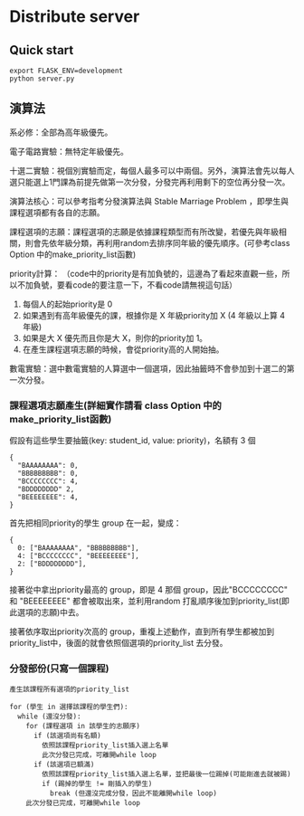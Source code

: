 # Distribute server

## Quick start

```
export FLASK_ENV=development
python server.py
```


## 演算法

系必修：全部為高年級優先。

電子電路實驗：無特定年級優先。

十選二實驗：視個別實驗而定，每個人最多可以中兩個。另外，演算法會先以每人選只能選上1門課為前提先做第一次分發，分發完再利用剩下的空位再分發一次。

演算法核心：可以參考指考分發演算法與 Stable Marriage Problem ，即學生與課程選項都有各自的志願。

課程選項的志願：課程選項的志願是依據課程類型而有所改變，若優先與年級相關，則會先依年級分類，再利用random去排序同年級的優先順序。(可參考class Option 中的make_priority_list函數)

priority計算：
（code中的priority是有加負號的，這邊為了看起來直觀一些，所以不加負號，要看code的要注意一下，不看code請無視這句話）

1. 每個人的起始priority是 0
2. 如果遇到有高年級優先的課，根據你是 X 年級priority加 X (4 年級以上算 4 年級)
3. 如果是大 X 優先而且你是大 X，則你的priority加 1。
4. 在產生課程選項志願的時候，會從priority高的人開始抽。

數電實驗：選中數電實驗的人算選中一個選項，因此抽籤時不會參加到十選二的第一次分發。

### 課程選項志願產生(詳細實作請看 class Option 中的make_priority_list函數)

假設有這些學生要抽籤(key: student_id, value: priority)，名額有 3 個

```
{
  "BAAAAAAAA": 0,
  "BBBBBBBBB": 0,
  "BCCCCCCCC": 4,
  "BDDDDDDDD" 2,
  "BEEEEEEEE": 4,
}
```

首先把相同priority的學生 group 在一起，變成：

```
{
  0: ["BAAAAAAAA", "BBBBBBBBB"],
  4: ["BCCCCCCCC", "BEEEEEEEE"],
  2: ["BDDDDDDDD"],
}
```

接著從中拿出priority最高的 group，即是 4 那個 group，因此"BCCCCCCCC" 和 "BEEEEEEEE" 都會被取出來，並利用random 打亂順序後加到priority_list(即此選項的志願)中去。

接著依序取出priority次高的 group，重複上述動作，直到所有學生都被加到priority_list中，後面的就會依照個選項的priority_list 去分發。

### 分發部份(只寫一個課程)

```
產生該課程所有選項的priority_list

for (學生 in 選擇該課程的學生們):
  while (還沒分發):
    for (課程選項 in 該學生的志願序)
      if (該選項尚有名額)
        依照該課程priority_list插入選上名單
        此次分發已完成，可離開while loop
      if (該選項已額滿)
        依照該課程priority_list插入選上名單，並把最後一位踢掉(可能剛進去就被踢)
        if (踢掉的學生 != 剛插入的學生)
          break (但還沒完成分發，因此不能離開while loop)
    此次分發已完成，可離開while loop
```




